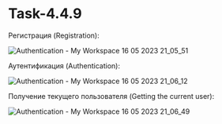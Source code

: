 # Task-4.4.9

Регистрация (Registration): 

![Authentication - My Workspace 16 05 2023 21_05_51](https://github.com/ilyacidor/Task-4.4.9/assets/114821505/401ef88c-6884-49c3-b708-bda0b6b7d71b)


Аутентификация (Authentication): 

![Authentication - My Workspace 16 05 2023 21_06_12](https://github.com/ilyacidor/Task-4.4.9/assets/114821505/28618725-174b-41dc-8852-4425c9f49aad)


Получение текущего пользователя (Getting the current user): 


![Authentication - My Workspace 16 05 2023 21_06_49](https://github.com/ilyacidor/Task-4.4.9/assets/114821505/d13e145d-c3c4-4419-85ed-0a68d10265a9)
